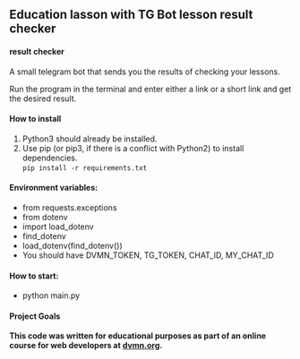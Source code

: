 ## Education lasson with TG Bot lesson result checker
#### result checker 
A small telegram bot that sends you the results of checking your lessons.

Run the program in the terminal and enter either a link or a short link and get the desired result.
#### How to install  
1. Python3 should already be installed.  
2. Use pip (or pip3, if there is a conflict with Python2) to install dependencies.  
`pip install -r requirements.txt`  

#### Environment variables:
- from requests.exceptions  
- from dotenv  
- import load_dotenv
- find_dotenv  
- load_dotenv(find_dotenv())  
- You should have DVMN_TOKEN, TG_TOKEN, CHAT_ID, MY_CHAT_ID
#### How to start:
- python main.py

#### Project Goals 
**This code was written for educational purposes as part of an online course for web developers at [dvmn.org](https://dvmn.org/modules/).**
